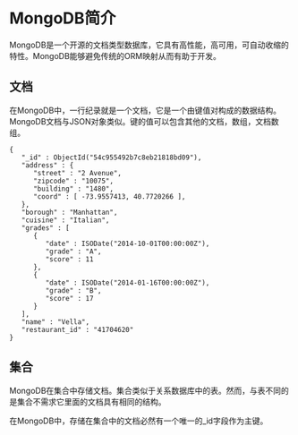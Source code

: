 # MongoDB简介 #

MongoDB是一个开源的文档类型数据库，它具有高性能，高可用，可自动收缩的特性。MongoDB能够避免传统的ORM映射从而有助于开发。

## 文档 ##

在MongoDB中，一行纪录就是一个文档，它是一个由键值对构成的数据结构。MongoDB文档与JSON对象类似。键的值可以包含其他的文档，数组，文档数组。
```
{
   "_id" : ObjectId("54c955492b7c8eb21818bd09"),
   "address" : {
      "street" : "2 Avenue",
      "zipcode" : "10075",
      "building" : "1480",
      "coord" : [ -73.9557413, 40.7720266 ],
   },
   "borough" : "Manhattan",
   "cuisine" : "Italian",
   "grades" : [
      {
         "date" : ISODate("2014-10-01T00:00:00Z"),
         "grade" : "A",
         "score" : 11
      },
      {
         "date" : ISODate("2014-01-16T00:00:00Z"),
         "grade" : "B",
         "score" : 17
      }
   ],
   "name" : "Vella",
   "restaurant_id" : "41704620"
}
```

## 集合 ##

MongoDB在集合中存储文档。集合类似于关系数据库中的表。然而，与表不同的是集合不需求它里面的文档具有相同的结构。

在MongoDB中，存储在集合中的文档必然有一个唯一的_id字段作为主键。


